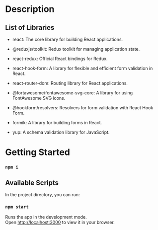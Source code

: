 # Description

## List of Libraries

-   react: The core library for building React applications.
-   @reduxjs/toolkit: Redux toolkit for managing application state.
-   react-redux: Official React bindings for Redux.
-   react-hook-form: A library for flexible and efficient form validation in React.
-   react-router-dom: Routing library for React applications.

-   @fortawesome/fontawesome-svg-core: A library for using FontAwesome SVG icons.
-   @hookform/resolvers: Resolvers for form validation with React Hook Form.
-   formik: A library for building forms in React.
-   yup: A schema validation library for JavaScript.

# Getting Started

### `npm i`

## Available Scripts

In the project directory, you can run:

### `npm start`

Runs the app in the development mode.\
Open [http://localhost:3000](http://localhost:3000) to view it in your browser.
